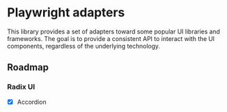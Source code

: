 # Playwright adapters

This library provides a set of adapters toward some popular UI libraries and frameworks. The goal is to provide a consistent API to interact with the UI components, regardless of the underlying technology.

## Roadmap

### Radix UI

- [x] Accordion
